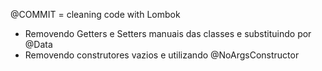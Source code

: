 
@COMMIT = cleaning code with Lombok
- Removendo Getters e Setters manuais das classes e substituindo por @Data
- Removendo construtores vazios e utilizando @NoArgsConstructor
